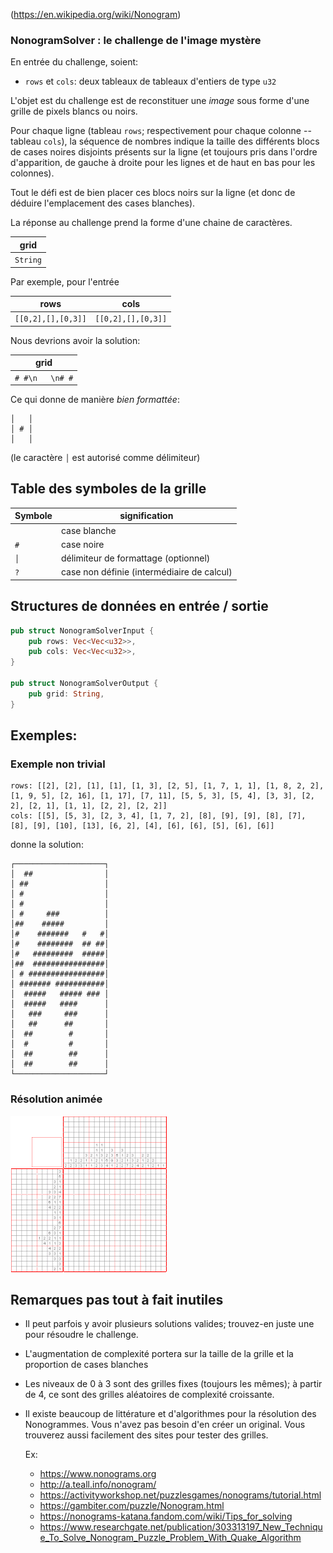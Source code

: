 (https://en.wikipedia.org/wiki/Nonogram)

### NonogramSolver : le challenge de l'image mystère

En entrée du challenge, soient:

* `rows` et `cols`: deux tableaux de tableaux d'entiers de type `u32`

L'objet est du challenge est de reconstituer une *image* sous forme d'une grille de pixels blancs ou noirs.

Pour chaque ligne (tableau `rows`; respectivement pour chaque colonne -- tableau `cols`), la séquence de nombres indique
la taille des différents blocs de cases noires disjoints présents sur la ligne (et toujours pris dans l'ordre
d'apparition, de gauche à droite pour les lignes et de haut en bas pour les colonnes).

Tout le défi est de bien placer ces blocs noirs sur la ligne (et donc de déduire l'emplacement des cases blanches).

La réponse au challenge prend la forme d'une chaine de caractères.

| grid     |
|----------|
| `String` |

Par exemple, pour l'entrée

| rows               | cols               |
|--------------------|--------------------|
| `[[0,2],[],[0,3]]` | `[[0,2],[],[0,3]]` |

Nous devrions avoir la solution:

| grid            |
|-----------------|
| `# #\n   \n# #` |

Ce qui donne de manière *bien formattée*:

```
│   │
│ # │
│   │
```

(le caractère `│` est autorisé comme délimiteur)

## Table des symboles de la grille

| Symbole                 | signification                              |
|-------------------------|--------------------------------------------|
| ` `                     | case blanche                               |
| `#`                     | case noire                                 |
| `│`                     | délimiteur de formattage (optionnel)       |
| `?`                     | case non définie (intermédiaire de calcul) |

## Structures de données en entrée / sortie

```rust
pub struct NonogramSolverInput {
    pub rows: Vec<Vec<u32>>,
    pub cols: Vec<Vec<u32>>,
}

pub struct NonogramSolverOutput {
    pub grid: String,
}
```

## Exemples:

### Exemple non trivial

```
rows: [[2], [2], [1], [1], [1, 3], [2, 5], [1, 7, 1, 1], [1, 8, 2, 2], [1, 9, 5], [2, 16], [1, 17], [7, 11], [5, 5, 3], [5, 4], [3, 3], [2, 2], [2, 1], [1, 1], [2, 2], [2, 2]]
cols: [[5], [5, 3], [2, 3, 4], [1, 7, 2], [8], [9], [9], [8], [7], [8], [9], [10], [13], [6, 2], [4], [6], [6], [5], [6], [6]]
```

donne la solution:

```
┌────────────────────┐
│  ##                │
│ ##                 │
│ #                  │
│ #                  │
│ #     ###          │
│##    #####         │
│#    #######   #   #│
│#    ########  ## ##│
│#   #########  #####│
│##  ################│
│ # #################│
│ ####### ###########│
│  #####   ##### ### │
│  #####   ####      │
│   ###     ###      │
│   ##      ##       │
│  ##        #       │
│  #         #       │
│  ##        ##      │
│  ##        ##      │
└────────────────────┘
```

### Résolution animée

![Animation du résolution](images/250px-Paint_by_numbers_Animation.gif)

## Remarques pas tout à fait inutiles

* Il peut parfois y avoir plusieurs solutions valides; trouvez-en juste une pour résoudre le challenge.
* L'augmentation de complexité portera sur la taille de la grille et la proportion de cases blanches
* Les niveaux de 0 à 3 sont des grilles fixes (toujours les mêmes); à partir de 4, ce sont des grilles aléatoires de complexité croissante.
* Il existe beaucoup de littérature et d'algorithmes pour la résolution des Nonogrammes. Vous n'avez pas besoin d'en créer un original. Vous trouverez aussi facilement des sites pour tester des grilles.

  Ex:
  * https://www.nonograms.org 
  * http://a.teall.info/nonogram/
  * https://activityworkshop.net/puzzlesgames/nonograms/tutorial.html
  * https://gambiter.com/puzzle/Nonogram.html
  * https://nonograms-katana.fandom.com/wiki/Tips_for_solving
  * https://www.researchgate.net/publication/303313197_New_Technique_To_Solve_Nonogram_Puzzle_Problem_With_Quake_Algorithm